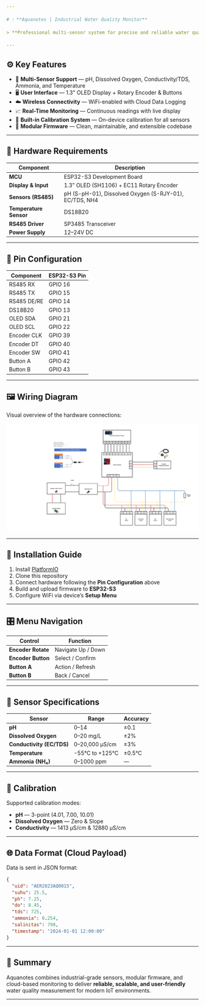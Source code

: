 ```yaml
---

# 💧 **Aquanotes | Industrial Water Quality Monitor**

> **Professional multi-sensor system for precise and reliable water quality monitoring — with OLED display, modular architecture, and cloud connectivity.**

---
```


## ⚙️ **Key Features**

* 🌊 **Multi-Sensor Support** — pH, Dissolved Oxygen, Conductivity/TDS, Ammonia, and Temperature
* 🖥️ **User Interface** — 1.3" OLED Display + Rotary Encoder & Buttons
* ☁️ **Wireless Connectivity** — WiFi-enabled with Cloud Data Logging
* 📈 **Real-Time Monitoring** — Continuous readings with live display
* 🧪 **Built-in Calibration System** — On-device calibration for all sensors
* 🧩 **Modular Firmware** — Clean, maintainable, and extensible codebase

---

## 🧰 **Hardware Requirements**

| Component              | Description                                            |
| ---------------------- | ------------------------------------------------------ |
| **MCU**                | ESP32-S3 Development Board                             |
| **Display & Input**    | 1.3" OLED (SH1106) + EC11 Rotary Encoder               |
| **Sensors (RS485)**    | pH (S-pH-01), Dissolved Oxygen (S-RJY-01), EC/TDS, NH4 |
| **Temperature Sensor** | DS18B20                                                |
| **RS485 Driver**       | SP3485 Transceiver                                     |
| **Power Supply**       | 12–24V DC                                              |

---

## 🔌 **Pin Configuration**

| Component   | ESP32-S3 Pin |
| ----------- | ------------ |
| RS485 RX    | GPIO 16      |
| RS485 TX    | GPIO 15      |
| RS485 DE/RE | GPIO 14      |
| DS18B20     | GPIO 13      |
| OLED SDA    | GPIO 21      |
| OLED SCL    | GPIO 22      |
| Encoder CLK | GPIO 39      |
| Encoder DT  | GPIO 40      |
| Encoder SW  | GPIO 41      |
| Button A    | GPIO 42      |
| Button B    | GPIO 43      |

---

## 🖼️ **Wiring Diagram**

Visual overview of the hardware connections:

<p align="center">
  <img src="./wiring_diagram.svg" alt="Wiring Diagram" width="700">
</p>

---

## 🚀 **Installation Guide**

1. Install [PlatformIO](https://platformio.org/)
2. Clone this repository
3. Connect hardware following the **Pin Configuration** above
4. Build and upload firmware to **ESP32-S3**
5. Configure WiFi via device’s **Setup Menu**

---

## 🎛️ **Menu Navigation**

| Control            | Function           |
| ------------------ | ------------------ |
| **Encoder Rotate** | Navigate Up / Down |
| **Encoder Button** | Select / Confirm   |
| **Button A**       | Action / Refresh   |
| **Button B**       | Back / Cancel      |

---

## 📏 **Sensor Specifications**

| Sensor                    | Range           | Accuracy |
| ------------------------- | --------------- | -------- |
| **pH**                    | 0–14            | ±0.1     |
| **Dissolved Oxygen**      | 0–20 mg/L       | ±2%      |
| **Conductivity (EC/TDS)** | 0–20,000 µS/cm  | ±3%      |
| **Temperature**           | -55°C to +125°C | ±0.5°C   |
| **Ammonia (NH₄)**         | 0–1000 ppm      | —        |

---

## 🔧 **Calibration**

Supported calibration modes:

* **pH** — 3-point (4.01, 7.00, 10.01)
* **Dissolved Oxygen** — Zero & Slope
* **Conductivity** — 1413 µS/cm & 12880 µS/cm

---

## 🌐 **Data Format (Cloud Payload)**

Data is sent in JSON format:

```json
{
  "uid": "AER2023AQ0015",
  "suhu": 25.5,
  "ph": 7.25,
  "do": 8.45,
  "tds": 725,
  "ammonia": 0.254,
  "salinitas": 798,
  "timestamp": "2024-01-01 12:00:00"
}
```

---

## 🧠 **Summary**

Aquanotes combines industrial-grade sensors, modular firmware, and cloud-based monitoring to deliver **reliable, scalable, and user-friendly** water quality measurement for modern IoT environments.

---